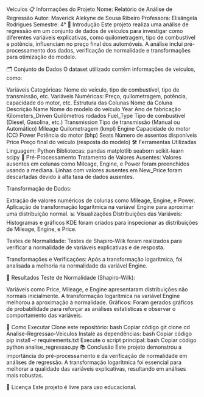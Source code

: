 Veículos
📋 Informações do Projeto
Nome: Relatório de Análise de Regressão
Autor: Maverick Alekyne de Sousa Ribeiro
Professora: Elisângela Rodrigues
Semestre: 4°
📖 Introdução
Este projeto realiza uma análise de regressão em um conjunto de dados de veículos para investigar como diferentes variáveis explicativas, como quilometragem, tipo de combustível e potência, influenciam no preço final dos automóveis. A análise inclui pré-processamento dos dados, verificação de normalidade e transformações para otimização do modelo.

🗂️ Conjunto de Dados
O dataset utilizado contém informações de veículos, como:

Variáveis Categóricas: Nome do veículo, tipo de combustível, tipo de transmissão, etc.
Variáveis Numéricas: Preço, quilometragem, potência, capacidade do motor, etc.
Estrutura das Colunas
Nome da Coluna	Descrição
Name	Nome do modelo do veículo
Year	Ano de fabricação
Kilometers_Driven	Quilômetros rodados
Fuel_Type	Tipo de combustível (Diesel, Gasolina, etc.)
Transmission	Tipo de transmissão (Manual ou Automático)
Mileage	Quilometragem (kmpl)
Engine	Capacidade do motor (CC)
Power	Potência do motor (bhp)
Seats	Número de assentos disponíveis
Price	Preço final do veículo (resposta do modelo)
🛠️ Ferramentas Utilizadas
Linguagem: Python
Bibliotecas:
pandas
matplotlib
seaborn
scikit-learn
scipy
🧹 Pré-Processamento
Tratamento de Valores Ausentes:
Valores ausentes em colunas como Mileage, Engine, e Power foram preenchidos usando a mediana.
Linhas com valores ausentes em New_Price foram descartadas devido à alta taxa de dados ausentes.

Transformação de Dados:

Extração de valores numéricos de colunas como Mileage, Engine, e Power.
Aplicação de transformação logarítmica na variável Engine para aproximar uma distribuição normal.
📊 Visualizações
Distribuições das Variáveis:
Histogramas e gráficos KDE foram criados para inspecionar as distribuições de Mileage, Engine, e Price.

Testes de Normalidade:
Testes de Shapiro-Wilk foram realizados para verificar a normalidade de variáveis explicativas e de resposta.

Transformações e Verificações:
Após a transformação logarítmica, foi analisada a melhoria na normalidade da variável Engine.

🔬 Resultados
Teste de Normalidade (Shapiro-Wilk):

Variáveis como Price, Mileage, e Engine apresentaram distribuições não normais inicialmente.
A transformação logarítmica na variável Engine melhorou a aproximação à normalidade.
Gráficos:
Foram gerados gráficos de probabilidade para reforçar as análises estatísticas e observar o comportamento das variáveis.

🏁 Como Executar
Clone este repositório:
bash
Copiar código
git clone 
cd Analise-Regressao-Veiculos
Instale as dependências:
bash
Copiar código
pip install -r requirements.txt
Execute o script principal:
bash
Copiar código
python analise_regressao.py
📚 Conclusão
Este projeto demonstrou a importância do pré-processamento e da verificação de normalidade em análises de regressão. A transformação logarítmica foi essencial para melhorar a qualidade das variáveis explicativas, resultando em análises mais robustas.

📝 Licença
Este projeto é livre para uso educacional.
